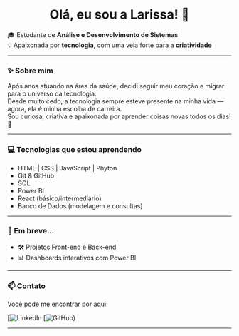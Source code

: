 <h1 align="center">Olá, eu sou a Larissa! 👋</h1>

🎓 Estudante de **Análise e Desenvolvimento de Sistemas**  
💡 Apaixonada por **tecnologia**, com uma veia forte para a **criatividade**

---

### ✨ Sobre mim

Após anos atuando na área da saúde, decidi seguir meu coração e migrar para o universo da tecnologia.  
Desde muito cedo, a tecnologia sempre esteve presente na minha vida — agora, ela é minha escolha de carreira.  
Sou curiosa, criativa e apaixonada por aprender coisas novas todos os dias! 🚀

---

### 💻 Tecnologias que estou aprendendo

- HTML | CSS | JavaScript | Phyton
- Git & GitHub
- SQL
- Power BI
- React (básico/intermediário)
- Banco de Dados (modelagem e consultas)

---

### 📌 Em breve...

- 🛠️ Projetos Front-end e Back-end
- 📊 Dashboards interativos com Power BI

---

### 📫 Contato

Você pode me encontrar por aqui:

[![LinkedIn](www.linkedin.com/in/larissabcarvalhodev)
[![GitHub](https://github.com/LarissaBCarv))

---
